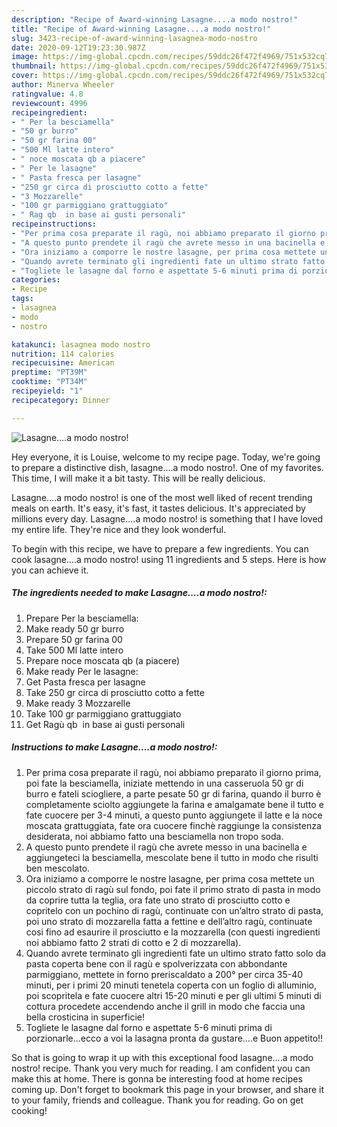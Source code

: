```yaml
---
description: "Recipe of Award-winning Lasagne....a modo nostro!"
title: "Recipe of Award-winning Lasagne....a modo nostro!"
slug: 3423-recipe-of-award-winning-lasagnea-modo-nostro
date: 2020-09-12T19:23:30.987Z
image: https://img-global.cpcdn.com/recipes/59ddc26f472f4969/751x532cq70/lasagnea-modo-nostro-recipe-main-photo.jpg
thumbnail: https://img-global.cpcdn.com/recipes/59ddc26f472f4969/751x532cq70/lasagnea-modo-nostro-recipe-main-photo.jpg
cover: https://img-global.cpcdn.com/recipes/59ddc26f472f4969/751x532cq70/lasagnea-modo-nostro-recipe-main-photo.jpg
author: Minerva Wheeler
ratingvalue: 4.8
reviewcount: 4996
recipeingredient:
- " Per la besciamella"
- "50 gr burro"
- "50 gr farina 00"
- "500 Ml latte intero"
- " noce moscata qb a piacere"
- " Per le lasagne"
- " Pasta fresca per lasagne"
- "250 gr circa di prosciutto cotto a fette"
- "3 Mozzarelle"
- "100 gr parmiggiano grattuggiato"
- " Rag qb  in base ai gusti personali"
recipeinstructions:
- "Per prima cosa preparate il ragù, noi abbiamo preparato il giorno prima, poi fate la besciamella, iniziate mettendo in una casseruola 50 gr di burro e fateli sciogliere, a parte pesate 50 gr di farina, quando il burro è completamente sciolto aggiungete la farina e amalgamate bene il tutto e fate cuocere per 3-4 minuti, a questo punto aggiungete il latte e la noce moscata grattuggiata, fate ora cuocere finchè raggiunge la consistenza desiderata, noi abbiamo fatto una besciamella non tropo soda."
- "A questo punto prendete il ragù che avrete messo in una bacinella e aggiungeteci la besciamella, mescolate bene il tutto in modo che risulti ben mescolato."
- "Ora iniziamo a comporre le nostre lasagne, per prima cosa mettete un piccolo strato di ragù sul fondo, poi fate il primo strato di pasta in modo da coprire tutta la teglia, ora fate uno strato di prosciutto cotto e copritelo con un pochino di ragù, continuate con un’altro strato di pasta, poi uno strato di mozzarella fatta a fettine e dell’altro ragù, continuate cosi fino ad esaurire il prosciutto e la mozzarella (con questi ingredienti noi abbiamo fatto 2 strati di cotto e 2 di mozzarella)."
- "Quando avrete terminato gli ingredienti fate un ultimo strato fatto solo da pasta coperta bene con il ragù e spolverizzata con abbondante parmiggiano, mettete in forno preriscaldato a 200° per circa 35-40 minuti, per i primi 20 minuti tenetela coperta con un foglio di alluminio, poi scopritela e fate cuocere altri 15-20 minuti e per gli ultimi 5 minuti di cottura procedete accendendo anche il grill in modo che faccia una bella crosticina in superficie!"
- "Togliete le lasagne dal forno e aspettate 5-6 minuti prima di porzionarle…ecco a voi la lasagna pronta da gustare….e Buon appetito!!"
categories:
- Recipe
tags:
- lasagnea
- modo
- nostro

katakunci: lasagnea modo nostro 
nutrition: 114 calories
recipecuisine: American
preptime: "PT39M"
cooktime: "PT34M"
recipeyield: "1"
recipecategory: Dinner

---
```



![Lasagne....a modo nostro!](https://img-global.cpcdn.com/recipes/59ddc26f472f4969/751x532cq70/lasagnea-modo-nostro-recipe-main-photo.jpg)

Hey everyone, it is Louise, welcome to my recipe page. Today, we're going to prepare a distinctive dish, lasagne....a modo nostro!. One of my favorites. This time, I will make it a bit tasty. This will be really delicious.



Lasagne....a modo nostro! is one of the most well liked of recent trending meals on earth. It's easy, it's fast, it tastes delicious. It's appreciated by millions every day. Lasagne....a modo nostro! is something that I have loved my entire life. They're nice and they look wonderful.


To begin with this recipe, we have to prepare a few ingredients. You can cook lasagne....a modo nostro! using 11 ingredients and 5 steps. Here is how you can achieve it.

<!--inarticleads1-->

##### The ingredients needed to make Lasagne....a modo nostro!:

1. Prepare  Per la besciamella:
1. Make ready 50 gr burro
1. Prepare 50 gr farina 00
1. Take 500 Ml latte intero
1. Prepare  noce moscata qb (a piacere)
1. Make ready  Per le lasagne:
1. Get  Pasta fresca per lasagne
1. Take 250 gr circa di prosciutto cotto a fette
1. Make ready 3 Mozzarelle
1. Take 100 gr parmiggiano grattuggiato
1. Get  Ragù qb  in base ai gusti personali




<!--inarticleads2-->

##### Instructions to make Lasagne....a modo nostro!:

1. Per prima cosa preparate il ragù, noi abbiamo preparato il giorno prima, poi fate la besciamella, iniziate mettendo in una casseruola 50 gr di burro e fateli sciogliere, a parte pesate 50 gr di farina, quando il burro è completamente sciolto aggiungete la farina e amalgamate bene il tutto e fate cuocere per 3-4 minuti, a questo punto aggiungete il latte e la noce moscata grattuggiata, fate ora cuocere finchè raggiunge la consistenza desiderata, noi abbiamo fatto una besciamella non tropo soda.
1. A questo punto prendete il ragù che avrete messo in una bacinella e aggiungeteci la besciamella, mescolate bene il tutto in modo che risulti ben mescolato.
1. Ora iniziamo a comporre le nostre lasagne, per prima cosa mettete un piccolo strato di ragù sul fondo, poi fate il primo strato di pasta in modo da coprire tutta la teglia, ora fate uno strato di prosciutto cotto e copritelo con un pochino di ragù, continuate con un’altro strato di pasta, poi uno strato di mozzarella fatta a fettine e dell’altro ragù, continuate cosi fino ad esaurire il prosciutto e la mozzarella (con questi ingredienti noi abbiamo fatto 2 strati di cotto e 2 di mozzarella).
1. Quando avrete terminato gli ingredienti fate un ultimo strato fatto solo da pasta coperta bene con il ragù e spolverizzata con abbondante parmiggiano, mettete in forno preriscaldato a 200° per circa 35-40 minuti, per i primi 20 minuti tenetela coperta con un foglio di alluminio, poi scopritela e fate cuocere altri 15-20 minuti e per gli ultimi 5 minuti di cottura procedete accendendo anche il grill in modo che faccia una bella crosticina in superficie!
1. Togliete le lasagne dal forno e aspettate 5-6 minuti prima di porzionarle…ecco a voi la lasagna pronta da gustare….e Buon appetito!!




So that is going to wrap it up with this exceptional food lasagne....a modo nostro! recipe. Thank you very much for reading. I am confident you can make this at home. There is gonna be interesting food at home recipes coming up. Don't forget to bookmark this page in your browser, and share it to your family, friends and colleague. Thank you for reading. Go on get cooking!
